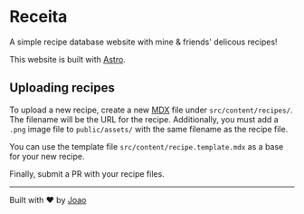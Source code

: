 # Receita

A simple recipe database website with mine & friends' delicous recipes!

This website is built with [Astro](https://astro.build/).

## Uploading recipes

To upload a new recipe, create a new [MDX](https://mdxjs.com/) file under `src/content/recipes/`. The filename will be the URL for the recipe. Additionally, you must add a `.png` image file to `public/assets/` with the same filename as the recipe file.

You can use the template file `src/content/recipe.template.mdx` as a base for your new recipe.

Finally, submit a PR with your recipe files.

---

Built with ❤ by [Joao](https://joaosantos.dev/)

